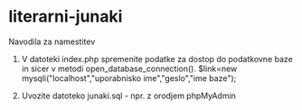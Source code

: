 # literarni-junaki
Navodila za namestitev

1. V datoteki index.php spremenite podatke za dostop do podatkovne baze in sicer v metodi open_database_connection().
$link=new mysqli("localhost","uporabnisko ime","geslo","ime baze");

2. Uvozite datoteko junaki.sql - npr. z orodjem phpMyAdmin

